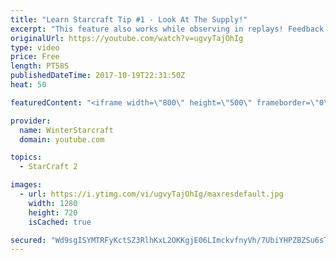 ```yaml
---
title: "Learn Starcraft Tip #1 - Look At The Supply!"
excerpt: "This feature also works while observing in replays! Feedback and tip suggestions are appreciated :)"
originalUrl: https://youtube.com/watch?v=ugvyTajOhIg
type: video
price: Free
length: PT58S
publishedDateTime: 2017-10-19T22:31:50Z
heat: 50

featuredContent: "<iframe width=\"800\" height=\"500\" frameborder=\"0\" src=\"https://www.youtube.com/embed/ugvyTajOhIg\" allow=\"accelerometer; autoplay; encrypted-media; gyroscope; picture-in-picture\" allowfullscreen></iframe>"

provider:
  name: WinterStarcraft
  domain: youtube.com

topics:
  - StarCraft 2

images:
  - url: https://i.ytimg.com/vi/ugvyTajOhIg/maxresdefault.jpg
    width: 1280
    height: 720
    isCached: true

secured: "Wd9sgISYMTRFyKctSZ3RlhKxL2OKKgjE06LImckvfnyVh/7UbiYHPZBZSu6sTlN5+LNqISh+ZEqgSEke7LlloxWc4eG11EtipyTaPOwp7vJiMyNAH9Wv8pQtv3udXcCSucc9Hafibgz4HcZ6jp0NbcOSbf4UNSmXfS5cB8FnKbS5z4yOHSJ/R5uiVdrUeR71niazHzGUPd1d+W5H6RlAIZjxqfl8OyoHxhzsPMVw4vgn2adheozgyj04NrquQ/wfEUYL//0o2i5BLVLBzm8py3iGWrUMPxUxygDg/SOciXFcJjvTiYhA83NaWD35iaHS+GE1uXPAv+BGjOjfcZ8HHAu7vJli79lDQbRN5+GyNbmJvmmbmj6rl5/9fgEwtwTcZA6pF/Hf8ZgdsETYBIvK/rFywVfZfKapWdHngQfPWys=;gZWhuw4XAWDLNmTn7/8QNQ=="
---
```


